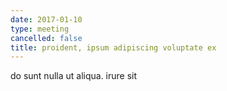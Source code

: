 ```yaml
---
date: 2017-01-10
type: meeting
cancelled: false
title: proident, ipsum adipiscing voluptate ex
---
```

do sunt nulla ut aliqua. irure sit